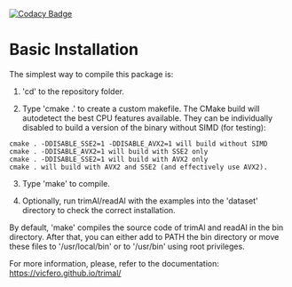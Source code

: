 [![Codacy Badge](https://api.codacy.com/project/badge/Grade/ba6b9c6a765b4383988cb14a847d9127)](https://www.codacy.com/app/vicfernrod/trimal?utm_source=github.com&amp;utm_medium=referral&amp;utm_content=Vicfero/trimal&amp;utm_campaign=Badge_Grade)

Basic Installation
==================

The simplest way to compile this package is:

  1. 'cd' to the repository folder.

  2. Type 'cmake .' to create a custom makefile. The CMake build will autodetect the best CPU features available. They can be individually disabled to build a version of the binary without SIMD (for testing):

    cmake . -DDISABLE_SSE2=1 -DDISABLE_AVX2=1 will build without SIMD
    cmake . -DDISABLE_AVX2=1 will build with SSE2 only
    cmake . -DDISABLE_SSE2=1 will build with AVX2 only
    cmake . will build with AVX2 and SSE2 (and effectively use AVX2).
  
  3. Type 'make' to compile.

  3. Optionally, run trimAl/readAl with the examples into the 'dataset' 
     directory to check the correct installation.

By default, 'make' compiles the source code of trimAl and readAl in the
bin directory. After that, you can either add to PATH the bin directory
or move these files to '/usr/local/bin' or to '/usr/bin' using root privileges.

For more information, please, refer to the documentation:
https://vicfero.github.io/trimal/
